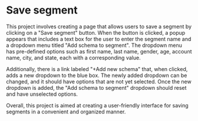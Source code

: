 # Save segment
This project involves creating a page that allows users to save a segment by clicking on a "Save segment" button. When the button is clicked, a popup appears that includes a text box for the user to enter the segment name and a dropdown menu titled "Add schema to segment". The dropdown menu has pre-defined options such as first name, last name, gender, age, account name, city, and state, each with a corresponding value.

Additionally, there is a link labeled "+Add new schema" that, when clicked, adds a new dropdown to the blue box. The newly added dropdown can be changed, and it should have options that are not yet selected. Once the new dropdown is added, the "Add schema to segment" dropdown should reset and have unselected options.

Overall, this project is aimed at creating a user-friendly interface for saving segments in a convenient and organized manner.
 
